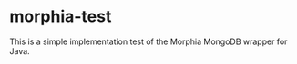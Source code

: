 morphia-test
============

This is a simple implementation test of the Morphia MongoDB wrapper for Java.